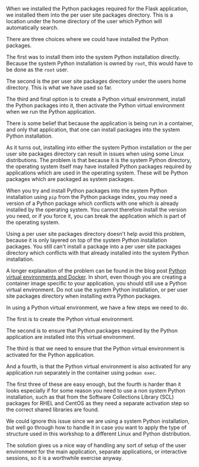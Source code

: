 When we installed the Python packages required for the Flask application, we installed them into the per user site packages directory. This is a location under the home directory of the user which Python will automatically search.

There are three choices where we could have installed the Python packages.

The first was to install them into the system Python installation directly. Because the system Python installation is owned by `root`, this would have to be done as the `root` user.

The second is the per user site packages directory under the users home directory. This is what we have used so far.

The third and final option is to create a Python virtual environment, install the Python packages into it, then activate the Python virtual environment when we run the Python application.

There is some belief that because the application is being run in a container, and only that application, that one can install packages into the system Python installation.

As it turns out, installing into either the system Python installation or the per user site packages directory can result in issues when using some Linux distributions. The problem is that because it is the system Python directory, the operating system itself may have installed Python packages required by applications which are used in the operating system. These will be Python packages which are packaged as system packages.

When you try and install Python packages into the system Python installation using `pip` from the Python package index, you may need a version of a Python package which conflicts with one which is already installed by the operating system. You cannot therefore install the version you need, or if you force it, you can break the application which is part of the operating system.

Using a per user site packages directory doesn't help avoid this problem, because it is only layered on top of the system Python installation packages. You still can't install a package into a per user site packages directory which conflicts with that already installed into the system Python installation.

A longer explanation of the problem can be found in the blog post [Python virtual environments and Docker](http://blog.dscpl.com.au/2016/01/python-virtual-environments-and-docker.html). In short, even though you are creating a container image specific to your application, you should still use a Python virtual environment. Do not use the system Python installation, or per user site packages directory when installing extra Python packages.

In using a Python virtual environment, we have a few steps we need to do.

The first is to create the Python virtual environment.

The second is to ensure that Python packages required by the Python application are installed into this virtual environment.

The third is that we need to ensure that the Python virtual environment is activated for the Python application.

And a fourth, is that the Python virtual environment is also activated for any application run separately in the container using `podman exec`.

The first three of these are easy enough, but the fourth is harder than it looks especially if for some reason you need to use a non system Python installation, such as that from the Software Collections Library (SCL) packages for RHEL and CentOS as they need a separate activation step so the correct shared libraries are found.

We could ignore this issue since we are using a system Python installation, but well go through how to handle it in case you want to apply the type of structure used in this workshop to a different Linux and Python distribution.

The solution gives us a nice way of handling any sort of setup of the user environment for the main application, separate applications, or interactive sessions, so it is a worthwhile exercise anyway.
